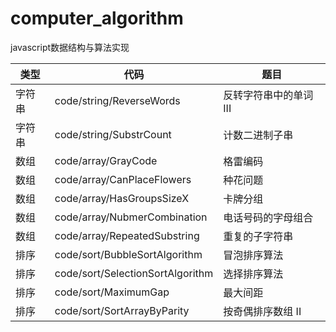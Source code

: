 # computer_algorithm

javascript数据结构与算法实现

| 类型 | 代码 | 题目 |
| - | - | - |
| 字符串 | code/string/ReverseWords | 反转字符串中的单词 III |
| 字符串 | code/string/SubstrCount | 计数二进制子串 |
| 数组 | code/array/GrayCode | 格雷编码 |
| 数组 | code/array/CanPlaceFlowers | 种花问题 |
| 数组 | code/array/HasGroupsSizeX | 卡牌分组 |
| 数组 | code/array/NubmerCombination | 电话号码的字母组合 |
| 数组 | code/array/RepeatedSubstring | 重复的子字符串 |
| 排序 | code/sort/BubbleSortAlgorithm | 冒泡排序算法 |
| 排序 | code/sort/SelectionSortAlgorithm | 选择排序算法 |
| 排序 | code/sort/MaximumGap | 最大间距 |
| 排序 | code/sort/SortArrayByParity | 按奇偶排序数组 II |

